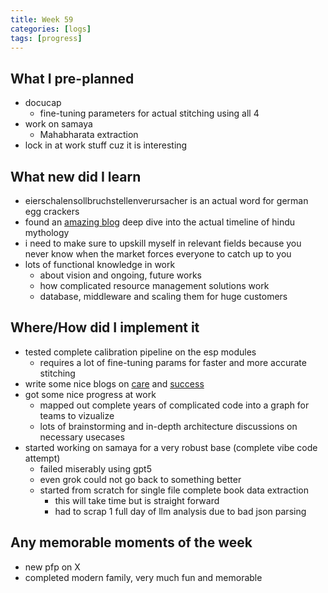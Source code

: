 ```yaml
---
title: Week 59
categories: [logs]
tags: [progress]
---
```


## What I pre-planned

- docucap
  - fine-tuning parameters for actual stitching using all 4
- work on samaya
  - Mahabharata extraction
- lock in at work stuff cuz it is interesting

## What new did I learn

- eierschalensollbruchstellenverursacher is an actual word for german egg crackers
- found an [amazing blog](https://bharatbhumika.blogspot.com/2014/08/puranic-chronology-of-india.html) deep dive into the actual timeline of hindu mythology
- i need to make sure to upskill myself in relevant fields because you never know when the market forces everyone to catch up to you
- lots of functional knowledge in work
  - about vision and ongoing, future works
  - how complicated resource management solutions work
  - database, middleware and scaling them for huge customers

## Where/How did I implement it

- tested complete calibration pipeline on the esp modules
  - requires a lot of fine-tuning params for faster and more accurate stitching
- write some nice blogs on [care](/_posts/life/2025-09-06-Why-you-should-do-what-you-want.md) and [success](/_posts/life/2025-09-07-The-tree-of-success.md)
- got some nice progress at work
  - mapped out complete years of complicated code into a graph for teams to vizualize
  - lots of brainstorming and in-depth architecture discussions on necessary usecases
- started working on samaya for a very robust base (complete vibe code attempt)
  - failed miserably using gpt5
  - even grok could not go back to something better
  - started from scratch for single file complete book data extraction
    - this will take time but is straight forward
    - had to scrap 1 full day of llm analysis due to bad json parsing

## Any memorable moments of the week

- new pfp on X
- completed modern family, very much fun and memorable